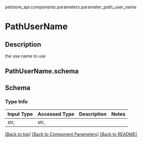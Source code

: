 <a name="top"></a>
petstore_api.components.parameters.parameter_path_user_name
# PathUserName

## Description
the use name to use
## <a id="parameter_path_user_nameschema" >PathUserName.schema</a>
## Schema

### Type Info
Input Type | Accessed Type | Description | Notes
------------ | ------------- | ------------- | -------------
str,  | str,  |  |

[[Back to top]](#top) [[Back to Component Parameters]](../../../README.md#Component-Parameters) [[Back to README]](../../../README.md)
